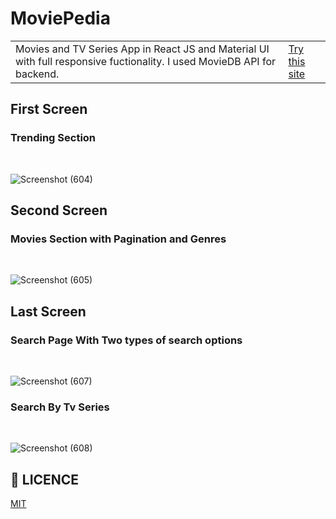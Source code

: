


# MoviePedia
<table>
<tr>
<td>
  Movies and TV Series App in React JS and Material UI with full responsive fuctionality. I used MovieDB API for backend.
</td>
<td>
  <a href="https://moviepedia-15135.netlify.app/">Try this site</a>
</td>
</tr>
</table>

<h2>First Screen</h2>
<h3>Trending Section</h3>
<br/>

![Screenshot (604)](https://user-images.githubusercontent.com/52149720/229351147-fbe513a8-8cdc-4e55-95b4-9fb9633019d9.png)

<h2>Second Screen</h2>
<h3>Movies Section with Pagination and Genres</h3>
<br/>

![Screenshot (605)](https://user-images.githubusercontent.com/52149720/229351148-9752594e-6767-47b3-9836-e1e9aa0de146.png)

<h2>Last Screen</h2>
<h3>Search Page With Two types of search options</h3>
<br/>

![Screenshot (607)](https://user-images.githubusercontent.com/52149720/229351144-3da67dde-93c0-4b2f-8505-ed7532ff41bf.png)

<h3>Search By Tv Series</h3>
<br/>

![Screenshot (608)](https://user-images.githubusercontent.com/52149720/229351146-69e74589-d559-4d4d-ae6e-0012a01d92b4.png)


## 🔖 LICENCE

[MIT](https://github.com/TallyAssist/TallyAssist/blob/master/LICENSE)
